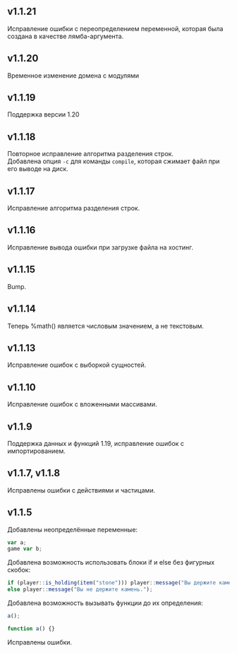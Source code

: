 ## v1.1.21

Исправление ошибки с переопределением переменной, которая была создана в качестве лямба-аргумента.

## v1.1.20

Временное изменение домена с модулями

## v1.1.19

Поддержка версии 1.20

## v1.1.18

Повторное исправление алгоритма разделения строк.\
Добавлена опция `-c` для команды `compile`, которая сжимает файл при его выводе на диск.

## v1.1.17

Исправление алгоритма разделения строк.

## v1.1.16

Исправление вывода ошибки при загрузке файла на хостинг.

## v1.1.15

Bump.

## v1.1.14

Теперь %math() является числовым значением, а не текстовым.

## v1.1.13

Исправление ошибок с выборкой сущностей.

## v1.1.10

Исправление ошибок с вложенными массивами.

## v1.1.9

Поддержка данных и функций 1.19, исправление ошибок с импортированием.

## v1.1.7, v1.1.8

Исправлены ошибки с действиями и частицами.

## v1.1.5

Добавлены неопределённые переменные:

```ts
var a;
game var b;
```

Добавлена возможность использовать блоки if и else без фигурных скобок:

```ts
if (player::is_holding(item("stone"))) player::message("Вы держите камень!")
else player::message("Вы не держите камень.");
```

Добавлена возможность вызывать функции до их определения:

```ts
a();

function a() {}
```

Исправлены ошибки.
